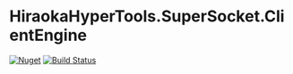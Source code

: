 # HiraokaHyperTools.SuperSocket.ClientEngine

[![Nuget](https://img.shields.io/nuget/v/HiraokaHyperTools.SuperSocket.ClientEngine)](https://www.nuget.org/packages/HiraokaHyperTools.SuperSocket.ClientEngine/)
[![Build Status](https://dev.azure.com/HiraokaHyperTools/HiraokaHyperTools.SuperSocket.ClientEngine/_apis/build/status/HiraokaHyperTools.SuperSocket.ClientEngine?branchName=master%2Bfix-104)](https://dev.azure.com/HiraokaHyperTools/HiraokaHyperTools.SuperSocket.ClientEngine/_build/latest?definitionId=8&branchName=master%2Bfix-104)

